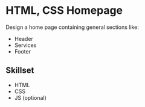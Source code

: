 # HTML, CSS Homepage

Design a home page containing general sections like:

- Header
- Services
- Footer

## Skillset

- HTML
- CSS
- JS (optional)